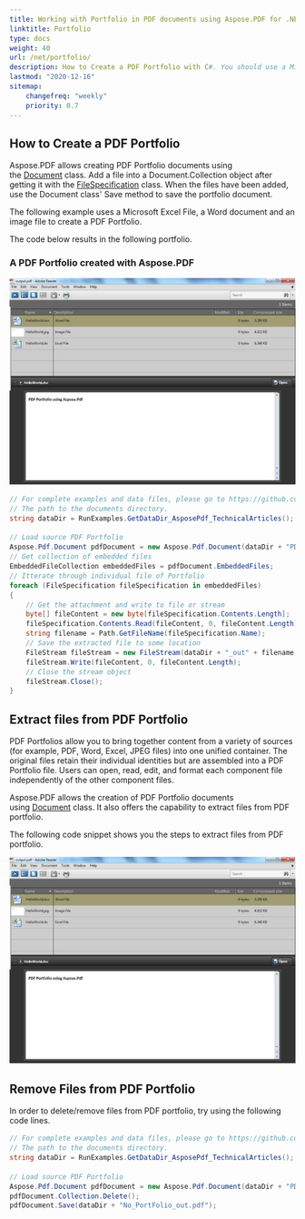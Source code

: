 ```yaml
---
title: Working with Portfolio in PDF documents using Aspose.PDF for .NET
linktitle: Portfolio
type: docs
weight: 40
url: /net/portfolio/
description: How to Create a PDF Portfolio with C#. You should use a Microsoft Excel File, a Word document, and an image file to create a PDF Portfolio.
lastmod: "2020-12-16"
sitemap:
    changefreq: "weekly"
    priority: 0.7
---
```


## How to Create a PDF Portfolio

Aspose.PDF allows creating PDF Portfolio documents using the [Document](https://apireference.aspose.com/net/pdf/aspose.pdf/document) class. Add a file into a Document.Collection object after getting it with the [FileSpecification](https://apireference.aspose.com/net/pdf/aspose.pdf/filespecification) class. When the files have been added, use the Document class' Save method to save the portfolio document.

The following example uses a Microsoft Excel File, a Word document and an image file to create a PDF Portfolio.

The code below results in the following portfolio.

### A PDF Portfolio created with Aspose.PDF

![A PDF Portfolio created with Aspose.PDF for .NET](working-with-pdf-portfolio_1.jpg)

```csharp
// For complete examples and data files, please go to https://github.com/aspose-pdf/Aspose.PDF-for-.NET
// The path to the documents directory.
string dataDir = RunExamples.GetDataDir_AsposePdf_TechnicalArticles();

// Load source PDF Portfolio
Aspose.Pdf.Document pdfDocument = new Aspose.Pdf.Document(dataDir + "PDFPortfolio.pdf");
// Get collection of embedded files
EmbeddedFileCollection embeddedFiles = pdfDocument.EmbeddedFiles;
// Itterate through individual file of Portfolio
foreach (FileSpecification fileSpecification in embeddedFiles)
{
    // Get the attachment and write to file or stream
    byte[] fileContent = new byte[fileSpecification.Contents.Length];
    fileSpecification.Contents.Read(fileContent, 0, fileContent.Length);
    string filename = Path.GetFileName(fileSpecification.Name);
    // Save the extracted file to some location
    FileStream fileStream = new FileStream(dataDir + "_out" + filename, FileMode.Create);
    fileStream.Write(fileContent, 0, fileContent.Length);
    // Close the stream object
    fileStream.Close();
}
```

## Extract files from PDF Portfolio

PDF Portfolios allow you to bring together content from a variety of sources (for example, PDF, Word, Excel, JPEG files) into one unified container. The original files retain their individual identities but are assembled into a PDF Portfolio file. Users can open, read, edit, and format each component file independently of the other component files.

Aspose.PDF allows the creation of PDF Portfolio documents using [Document](https://apireference.aspose.com/net/pdf/aspose.pdf/document) class. It also offers the capability to extract files from PDF portfolio.

The following code snippet shows you the steps to extract files from PDF portfolio.

![Extract files from PDF Portfolio](working-with-pdf-portfolio_2.jpg)

## Remove Files from PDF Portfolio

In order to delete/remove files from PDF portfolio, try using the following code lines.

```csharp
// For complete examples and data files, please go to https://github.com/aspose-pdf/Aspose.PDF-for-.NET
// The path to the documents directory.
string dataDir = RunExamples.GetDataDir_AsposePdf_TechnicalArticles();

// Load source PDF Portfolio
Aspose.Pdf.Document pdfDocument = new Aspose.Pdf.Document(dataDir + "PDFPortfolio.pdf");
pdfDocument.Collection.Delete();
pdfDocument.Save(dataDir + "No_PortFolio_out.pdf");
```
